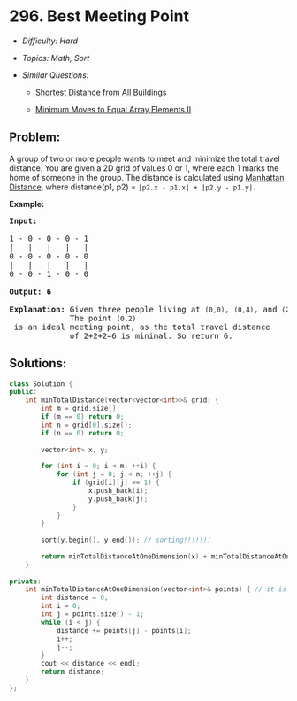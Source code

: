 # 296. Best Meeting Point

* *Difficulty: Hard*

* *Topics: Math, Sort*

* *Similar Questions:*

  * [Shortest Distance from All Buildings](shortest-distance-from-all-buildings.md)

  * [Minimum Moves to Equal Array Elements II](minimum-moves-to-equal-array-elements-ii.md)

## Problem:

<p>A group of two or more people wants to meet and minimize the total travel distance. You are given a 2D grid of values 0 or 1, where each 1 marks the home of someone in the group. The distance is calculated using <a href="http://en.wikipedia.org/wiki/Taxicab_geometry" target="_blank">Manhattan Distance</a>, where distance(p1, p2) = <code>|p2.x - p1.x| + |p2.y - p1.y|</code>.</p>

<p><strong>Example:</strong></p>

<pre>
<strong>Input:</strong> 

1 - 0 - 0 - 0 - 1
|   |   |   |   |
0 - 0 - 0 - 0 - 0
|   |   |   |   |
0 - 0 - 1 - 0 - 0

<strong>Output: 6 

Explanation: </strong>Given three people living at <code>(0,0)</code>, <code>(0,4)</code>, and <code>(2,2)</code>:
&nbsp;            The point <code>(0,2)</code> is an ideal meeting point, as the total travel distance 
&nbsp;            of 2+2+2=6 is minimal. So return 6.</pre>

## Solutions:

```c++
class Solution {
public:
    int minTotalDistance(vector<vector<int>>& grid) {
        int m = grid.size();
        if (m == 0) return 0;
        int n = grid[0].size();
        if (n == 0) return 0;
        
        vector<int> x, y;
        
        for (int i = 0; i < m; ++i) {
            for (int j = 0; j < n; ++j) {
                if (grid[i][j] == 1) {
                    x.push_back(i);
                    y.push_back(j);
                }
            }
        }
        
        sort(y.begin(), y.end()); // sorting!!!!!!!
        
        return minTotalDistanceAtOneDimension(x) + minTotalDistanceAtOneDimension(y);
    }
    
private:
    int minTotalDistanceAtOneDimension(vector<int>& points) { // it is median!!! not average!!!
        int distance = 0;
        int i = 0;
        int j = points.size() - 1;
        while (i < j) {
            distance += points[j] - points[i];
            i++;
            j--;
        }
        cout << distance << endl;
        return distance;
    }
};
```
